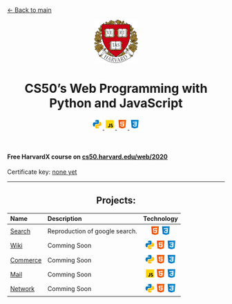 [<- Back to main](https://github.com/GrandEchoWhiskey)

<p align="center"><a href="https://cs50.harvard.edu/web/2020">
  <img src="https://github.com/GrandEchoWhiskey/grandechowhiskey/blob/main/icons/course/harvard100.png" /><br>
</a></p>
<h1 align="center">CS50’s Web Programming with Python and JavaScript</h1>

<p align="center"><a href="#">
  <img src="https://github.com/GrandEchoWhiskey/grandechowhiskey/blob/main/icons/programming/python.png" />
  <img src="https://github.com/GrandEchoWhiskey/grandechowhiskey/blob/main/icons/programming/js.png" />
  <img src="https://github.com/GrandEchoWhiskey/grandechowhiskey/blob/main/icons/programming/html.png" />
  <img src="https://github.com/GrandEchoWhiskey/grandechowhiskey/blob/main/icons/programming/css.png" />
</a></p>

<br>

#### Free HarvardX course on [cs50.harvard.edu/web/2020][harvard_link] 
Certificate key: [none yet][certificate_link]

---

<div align="center" markdown>

## Projects:
Name | Description | Technology
:--- | :--- | :---:
[Search][search_link] | Reproduction of google search. | [![HTML][html_img]![CSS][css_img]](#)
[Wiki][wiki_link] | Comming Soon | [![Python][py_img]![HTML][html_img]![CSS][css_img]](#)
[Commerce][commerce_link] | Comming Soon | [![Python][py_img]![HTML][html_img]![CSS][css_img]](#)
[Mail][mail_link] | Comming Soon | [![JavaScript][js_img]![HTML][html_img]![CSS][css_img]](#)
[Network][network_link] | Comming Soon | [![Python][py_img]![HTML][html_img]![CSS][css_img]](#)

</div>

<!-- Links -->

[harvard_link]:     https://cs50.harvard.edu/web/2020
[certificate_link]: #

[search_link]:      proj-0-search
[wiki_link]:        proj-1-wiki
[commerce_link]:    proj-2-commerce
[mail_link]:        proj-3-mail
[network_link]:     proj-4-network

[html_img]:         https://github.com/GrandEchoWhiskey/grandechowhiskey/blob/main/icons/programming/html.png
[css_img]:          https://github.com/GrandEchoWhiskey/grandechowhiskey/blob/main/icons/programming/css.png
[js_img]:           https://github.com/GrandEchoWhiskey/grandechowhiskey/blob/main/icons/programming/js.png
[py_img]:           https://github.com/GrandEchoWhiskey/grandechowhiskey/blob/main/icons/programming/python.png
